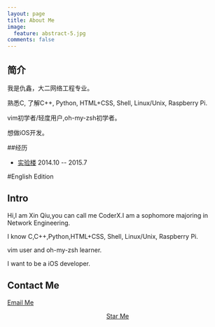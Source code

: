 ```yaml
---
layout: page
title: About Me
image:
  feature: abstract-5.jpg
comments: false
---
```


## 简介

我是仇鑫，大二网络工程专业。

熟悉C, 了解C++, Python, HTML+CSS, Shell, Linux/Unix, Raspberry Pi.

vim初学者/轻度用户,oh-my-zsh初学者。

想做iOS开发。


##经历

* [实验楼](https://www.shiyanlou.com) 2014.10 -- 2015.7




#English Edition

## Intro

Hi,I am Xin Qiu,you can call me CoderX.I am a sophomore majoring in Network Engineering.

I know C,C++,Python,HTML+CSS, Shell, Linux/Unix, Raspberry Pi.

vim user and oh-my-zsh learner.

I want to be a iOS developer.

## Contact Me

[Email Me](mailto:xinqiu.94@gmail.com)

<div markdown="0"><center><a href="https://github.com/xinqiu/" class="btn btn-info">Star Me</a></center></div>
